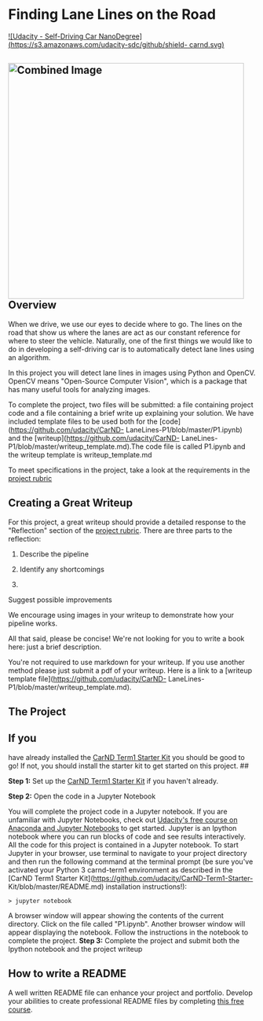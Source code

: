 # **Finding Lane Lines on the Road** 
[![Udacity - Self-Driving Car
NanoDegree](https://s3.amazonaws.com/udacity-sdc/github/shield-
carnd.svg)](http://www.udacity.com/drive)

<img
src="examples/laneLines_thirdPass.jpg" width="480" alt="Combined Image" />
Overview
---

When we drive, we use our eyes to decide where to go.  The lines
on the road that show us where the lanes are act as our constant reference for
where to steer the vehicle.  Naturally, one of the first things we would like to
do in developing a self-driving car is to automatically detect lane lines using
an algorithm.

In this project you will detect lane lines in images using Python
and OpenCV.  OpenCV means "Open-Source Computer Vision", which is a package that
has many useful tools for analyzing images.  

To complete the project, two
files will be submitted: a file containing project code and a file containing a
brief write up explaining your solution. We have included template files to be
used both for the [code](https://github.com/udacity/CarND-
LaneLines-P1/blob/master/P1.ipynb) and the
[writeup](https://github.com/udacity/CarND-
LaneLines-P1/blob/master/writeup_template.md).The code file is called P1.ipynb
and the writeup template is writeup_template.md 

To meet specifications in the
project, take a look at the requirements in the [project
rubric](https://review.udacity.com/#!/rubrics/322/view)


Creating a Great
Writeup
---
For this project, a great writeup should provide a detailed response
to the "Reflection" section of the [project
rubric](https://review.udacity.com/#!/rubrics/322/view). There are three parts
to the reflection:

1. Describe the pipeline

2. Identify any shortcomings

3.
Suggest possible improvements

We encourage using images in your writeup to
demonstrate how your pipeline works.  

All that said, please be concise!  We're
not looking for you to write a book here: just a brief description.

You're not
required to use markdown for your writeup.  If you use another method please
just submit a pdf of your writeup. Here is a link to a [writeup template
file](https://github.com/udacity/CarND-
LaneLines-P1/blob/master/writeup_template.md). 


The Project
---

## If you
have already installed the [CarND Term1 Starter
Kit](https://github.com/udacity/CarND-Term1-Starter-Kit/blob/master/README.md)
you should be good to go!   If not, you should install the starter kit to get
started on this project. ##

**Step 1:** Set up the [CarND Term1 Starter
Kit](https://classroom.udacity.com/nanodegrees/nd013/parts/fbf77062-5703-404e-b60c-95b78b2f3f9e/modules/83ec35ee-1e02-48a5-bdb7-d244bd47c2dc/lessons/8c82408b-a217-4d09-b81d-1bda4c6380ef/concepts/4f1870e0-3849-43e4-b670-12e6f2d4b7a7)
if you haven't already.

**Step 2:** Open the code in a Jupyter Notebook

You
will complete the project code in a Jupyter notebook.  If you are unfamiliar
with Jupyter Notebooks, check out [Udacity's free course on Anaconda and Jupyter
Notebooks](https://classroom.udacity.com/courses/ud1111) to get started.
Jupyter is an Ipython notebook where you can run blocks of code and see results
interactively.  All the code for this project is contained in a Jupyter
notebook. To start Jupyter in your browser, use terminal to navigate to your
project directory and then run the following command at the terminal prompt (be
sure you've activated your Python 3 carnd-term1 environment as described in the
[CarND Term1 Starter Kit](https://github.com/udacity/CarND-Term1-Starter-
Kit/blob/master/README.md) installation instructions!):

`> jupyter notebook`

A
browser window will appear showing the contents of the current directory.  Click
on the file called "P1.ipynb".  Another browser window will appear displaying
the notebook.  Follow the instructions in the notebook to complete the project.
**Step 3:** Complete the project and submit both the Ipython notebook and the
project writeup

## How to write a README
A well written README file can enhance
your project and portfolio.  Develop your abilities to create professional
README files by completing [this free
course](https://www.udacity.com/course/writing-readmes--ud777).
